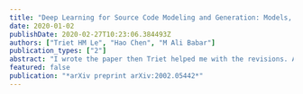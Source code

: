 ```yaml
---
title: "Deep Learning for Source Code Modeling and Generation: Models, Applications and Challenges"
date: 2020-01-02
publishDate: 2020-02-27T10:23:06.384493Z
authors: ["Triet HM Le", "Hao Chen", "M Ali Babar"]
publication_types: ["2"]
abstract: "I wrote the paper then Triet helped me with the revisions. A survey of deep language models and their applications in software engineering. Paper got accepted by Computing Survey."
featured: false
publication: "*arXiv preprint arXiv:2002.05442*"
---
```


